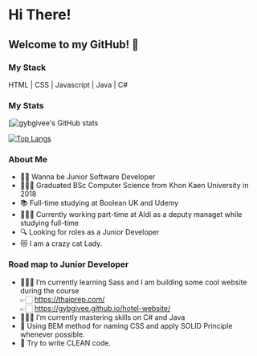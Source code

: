 # Hi There!

## Welcome to my GitHub! 🙏

### My Stack
HTML | CSS | Javascript | Java | C# 

### My Stats
[![gybgivee's GitHub stats](https://github-readme-stats.vercel.app/api?username=gybgivee&theme=cobalt&show_icons=true)

[![Top Langs](https://github-readme-stats.vercel.app/api/top-langs/?username=gybgivee&layout=demo&theme=cobalt&show_icons=true)](https://github.com/gybgivee/github-readme-stats)

### About Me
- 🙋🏻 Wanna be Junior Software Developer 
- 👩🏻‍🎓 Graduated BSc Computer Science from Khon Kaen University in 2018
- 📚 Full-time studying at Boolean UK and Udemy
- 👷🏻‍♀️ Currently working part-time at Aldi as a deputy managet while studying full-time
- 🔍 Looking for roles as a Junior Developer
- 😻 I am a crazy cat Lady.

### Road map to Junior Developer
- 👩🏻‍💻 I’m currently learning Sass and I am building some cool website during the course<br />
    👉🏻 https://thaiprep.com/ <br />
    👉🏻 https://gybgivee.github.io/hotel-website/
- 🏄🏽‍♀️ I’m currently mastering skills on C# and Java  
- 📝 Using BEM method for naming CSS and apply SOLID Principle whenever possible.
- 📝 Try to write CLEAN code.



